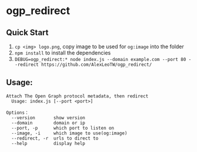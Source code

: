 # ogp_redirect

## Quick Start

1. `cp <img> logo.png`, copy image to be used for `og:image` into the folder
2. `npm install` to install the dependencies
3. `DEBUG=ogp_redirect:* node index.js --domain example.com --port 80 --redirect https://github.com/AlexLeoTW/ogp_redirect/`

## Usage:

```
Attach The Open Graph protocol metadata, then redirect
  Usage: index.js [--port <port>]

Options：
  --version       show version
  --domain        domain or ip
  --port, -p      which port to listen on
  --image, -i     which image to use(og:image)
  --redirect, -r  urls to direct to
  --help          display help
```
